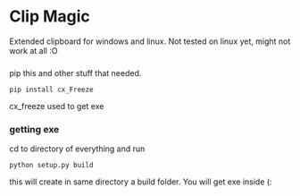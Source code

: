 # Clip Magic

Extended clipboard for windows and linux.
Not tested on linux yet, might not work at all :O


### 

pip this and other stuff that needed.

```
pip install cx_Freeze
```

cx_freeze used to get exe

### getting exe

cd to directory of everything and run

```
python setup.py build
```

this will create in same directory a build folder.
You will get exe inside (: